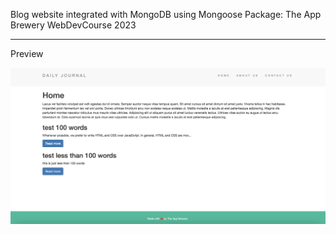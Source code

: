 Blog website integrated with MongoDB using Mongoose Package: The App Brewery WebDevCourse 2023
<hr>

Preview

<img src="preview.png">
